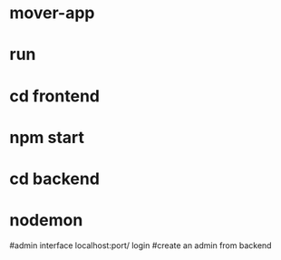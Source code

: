 # mover-app

# run

# cd frontend

# npm start

# cd backend

# nodemon
#admin interface localhost:port/ login
#create an admin from backend
